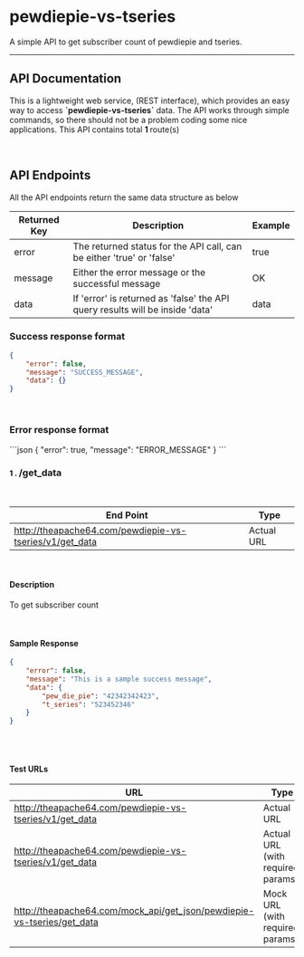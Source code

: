 # pewdiepie-vs-tseries
A simple API to get subscriber count of pewdiepie and tseries.


<div class="container">


<hr>

<h2>API Documentation</h2>
<p>This is a lightweight web service, (REST interface), which provides an easy way to access
<b>`pewdiepie-vs-tseries`</b> data. The
API works through simple commands, so there should not be a problem coding some nice applications. This API
contains total <b>1
</b> route(s)</b>
</p>

<br>

<h2>API Endpoints</h2>
<p>All the API endpoints return the same data structure as below
</p>


<div class="row">
<div class="col-md-8">
<table class="table table-bordered ">
<thead>
<tr>
<th>Returned Key</th>
<th>Description</th>
<th>Example</th>
</tr>
</thead>
<tbody>
<tr>
<td>error</td>
<td>The returned status for the API call, can be either 'true' or 'false'</td>
<td>true</td>
</tr>
<tr>
<td>message</td>
<td>Either the error message or the successful message</td>
<td>OK</td>
</tr>
<tr>
<td>data</td>
<td>If 'error' is returned as 'false' the API query results will be inside 'data'</td>
<td>data</td>
</tr>
</tbody>
</table>
</div>
</div>


<div class="row">
<div class="col-md-9">
<h3>Success response format</h3>

```json
{
    "error": false,
    "message": "SUCCESS_MESSAGE",
    "data": {}
}
```

<br>

<h3>Error response format</h3>
```json
{
    "error": true,
    "message": "ERROR_MESSAGE"
}
```
</div>
</div>


<div>
<h3 style="cursor: pointer;" class="h3RouteName">
<small>1
.
</small>
/get_data
</h3>

<br>

<div class="routeContent">

<div class="row">
<div class="col-md-9">
<table class="table table-bordered ">
<thead>
<tr>
<th>End Point</th>
<th>Type</th>
</tr>
</thead>
<tbody>
<tr>
<td>
    <a href="http://theapache64.com/pewdiepie-vs-tseries/v1/get_data">http://theapache64.com/pewdiepie-vs-tseries/v1/get_data
    </a></td>
<td>Actual URL</td>
</tr>
</table>
</div>
</div>

<br>

<h4><b>Description</b></h4>
<p>To get subscriber count
</p>
<br>





<div class="no-print">
<h4><b>Sample Response</b></h4>




<div class="row">
<div class="col-md-10">

```json
{
    "error": false,
    "message": "This is a sample success message",
    "data": {
        "pew_die_pie": "42342342423",
        "t_series": "523452346"
    }
}
```
</div>
</div>

<br>
</div>
<br>


<h4><b>Test URLs</b></h4>
<div class="row">
<div class="col-md-10">
<table class="table table-bordered ">
<thead>
<tr>
<th>URL</th>
<th>Type</th>
</tr>
</thead>
<tbody>


<tr>
<td>
    <a target="_blank" href="http://theapache64.com/pewdiepie-vs-tseries/v1/get_data">http://theapache64.com/pewdiepie-vs-tseries/v1/get_data
    </a></td>
<td>Actual URL</td>
</tr>

<tr>
<td>
    <a target="_blank"
       href="http://theapache64.com/pewdiepie-vs-tseries/v1/get_data?is_skip_auth=true">http://theapache64.com/pewdiepie-vs-tseries/v1/get_data
    </a></td>
<td>Actual URL (with required params.)</td>
</tr>


<tr>
<td>
    <a target="_blank"
       href="http://theapache64.com/mock_api/get_json/pewdiepie-vs-tseries/get_data?is_skip_auth=true">
        http://theapache64.com/mock_api/get_json/pewdiepie-vs-tseries/get_data
    </a></td>
<td>Mock URL (with required params.)</td>
</tr>
</tbody>
</table>
</div>
</div>
</div>
</div>




</div>